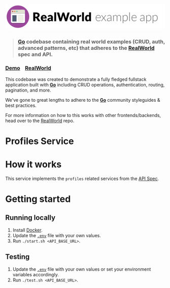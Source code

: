 # ![RealWorld Example App](logo.png)

> ### [Go](https://go.dev/) codebase containing real world examples (CRUD, auth, advanced patterns, etc) that adheres to the [RealWorld](https://github.com/gothinkster/realworld) spec and API.


### [Demo](https://demo.realworld.io/)&nbsp;&nbsp;&nbsp;&nbsp;[RealWorld](https://github.com/gothinkster/realworld)


This codebase was created to demonstrate a fully fledged fullstack application built with **[Go](https://go.dev/)** including CRUD operations, authentication, routing, pagination, and more.

We've gone to great lengths to adhere to the **[Go](https://go.dev/)** community styleguides & best practices.

For more information on how to this works with other frontends/backends, head over to the [RealWorld](https://github.com/gothinkster/realworld) repo.

# Profiles Service

# How it works

This service implements the `profiles` related services from the [API Spec](https://realworld-docs.netlify.app/docs/specs/backend-specs/endpoints).

# Getting started

## Running locally

1. Install [Docker](https://docs.docker.com/get-docker/).
1. Update the [`.env`](./.env) file with your own values.
1. Run `./start.sh <API_BASE_URL>`.

## Testing

1. Update the [`.env`](./.env) file with your own values or set your environment variables accordingly.
1. Run `./test.sh <API_BASE_URL>`.
